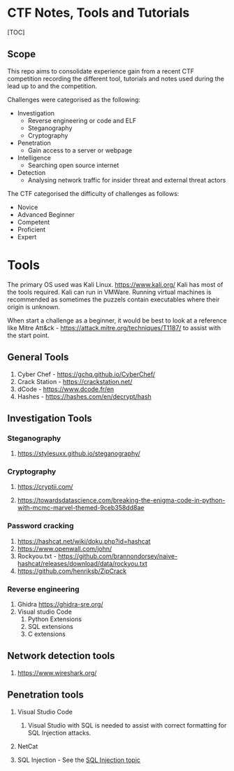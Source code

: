 # CTF Notes, Tools and Tutorials

[TOC]

## Scope

This repo aims to consolidate experience gain from a recent CTF competition recording the different tool, tutorials and notes used during the lead up to and the competition.

Challenges were categorised as the following:

- Investigation
  - Reverse engineering or code and ELF
  - Steganography
  - Cryptography
- Penetration
  - Gain access to a server or webpage 
- Intelligence
  - Searching open source internet
- Detection
  - Analysing network traffic for insider threat and external threat actors

The CTF categorised the difficulty of challenges as follows:

- Novice
- Advanced Beginner
- Competent
- Proficient
- Expert

# Tools

The primary OS used was Kali Linux. https://www.kali.org/ Kali has most of the tools required. Kali can run in VMWare. Running virtual machines is recommended as sometimes the puzzels contain executables where their origin is unknown.

When start a challenge as a beginner, it would be best to look at a reference like Mitre Att&ck - https://attack.mitre.org/techniques/T1187/ to assist with the start point.

## General Tools

1. Cyber Chef - https://gchq.github.io/CyberChef/
2. Crack Station - https://crackstation.net/
3. dCode - https://www.dcode.fr/en
4. Hashes - https://hashes.com/en/decrypt/hash

## Investigation Tools

### Steganography

1. https://stylesuxx.github.io/steganography/

### Cryptography

1. https://cryptii.com/

2. https://towardsdatascience.com/breaking-the-enigma-code-in-python-with-mcmc-marvel-themed-9ceb358dd8ae

### Password cracking

1. https://hashcat.net/wiki/doku.php?id=hashcat
2. https://www.openwall.com/john/
3. Rockyou.txt - https://github.com/brannondorsey/naive-hashcat/releases/download/data/rockyou.txt
4. https://github.com/henriksb/ZipCrack

### Reverse engineering

1. Ghidra https://ghidra-sre.org/
2. Visual studio Code
   1. Python Extensions
   2. SQL extensions
   3. C extensions

## Network detection tools

1. https://www.wireshark.org/

## Penetration tools

1. Visual Studio Code
   1. Visual Studio with SQL is needed to assist with correct formatting for SQL Injection attacks.
2. NetCat

3. SQL Injection - See the [SQL Injection topic](./topics/SQL_Injection_Readme.md)